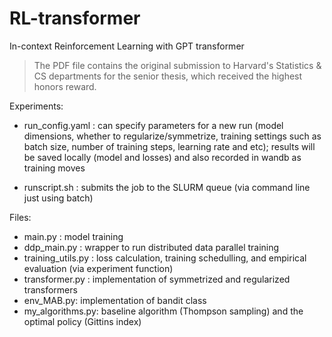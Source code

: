 # RL-transformer
In-context Reinforcement Learning with GPT transformer

> The PDF file contains the original submission to Harvard's Statistics & CS departments for the senior thesis, which received the highest honors reward.

Experiments:
- run_config.yaml : can specify parameters for a new run (model dimensions, whether to regularize/symmetrize, training settings such as batch size, number of training steps, learning rate and etc);
results will be saved locally (model and losses) and also recorded in wandb as training moves

- runscript.sh : submits the job to the SLURM queue (via command line just using batch)

Files:

- main.py : model training
- ddp_main.py : wrapper to run distributed data parallel training
- training_utils.py : loss calculation, training schedulling, and empirical evaluation (via experiment function)
- transformer.py : implementation of symmetrized and regularized transformers
- env_MAB.py: implementation of bandit class
- my_algorithms.py: baseline algorithm (Thompson sampling) and the optimal policy (Gittins index)
